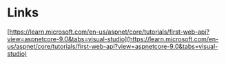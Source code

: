 # Links
[https://learn.microsoft.com/en-us/aspnet/core/tutorials/first-web-api?view=aspnetcore-9.0&tabs=visual-studio](https://learn.microsoft.com/en-us/aspnet/core/tutorials/first-web-api?view=aspnetcore-9.0&tabs=visual-studio)

